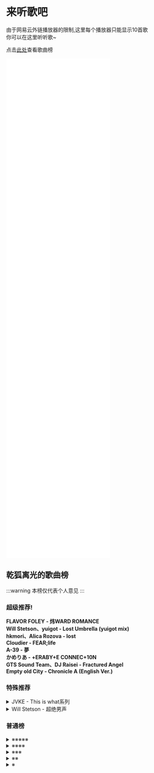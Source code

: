 # 来听歌吧

由于网易云外链播放器的限制,这里每个播放器只能显示10首歌<br/>
你可以在这里听听歌~

点击[此处](#乾狐离光的歌曲榜)查看歌曲榜

<iframe frameborder="no" border="0" marginwidth="0" marginheight="0" width="280" height="450" src="//music.163.com/outchain/player?type=0&id=13007887676&auto=0&height=430"></iframe>
<iframe frameborder="no" border="0" marginwidth="0" marginheight="0" width="280" height="450" src="//music.163.com/outchain/player?type=0&id=13014102452&auto=0&height=430"></iframe>
<iframe frameborder="no" border="0" marginwidth="0" marginheight="0" width="280" height="450" src="//music.163.com/outchain/player?type=0&id=13013901563&auto=0&height=430"></iframe>

## 乾狐离光的歌曲榜

:::warning
本榜仅代表个人意见
:::

### 超级推荐!

**FLAVOR FOLEY - 炜WARD ROMANCE<br />
Will Stetson、yuigot - Lost Umbrella (yuigot mix)<br />
hkmori、Alica Rozova - lost<br />
Cloudier - FEAR;life<br />
A-39 - 夢<br />
かめりあ - +ERABY+E CONNEC+10N<br />
GTS Sound Team、DJ Raisei - Fractured Angel<br />
Empty old City - Chronicle A (English Ver.)<br />**

### 特殊推荐

<details>
    <summary>JVKE - This is what系列</summary>

    真的很好听

    this is what space feels like<br />
    this is what autumn feels like<br />
    this is what winter feels like<br />
    this is what sadness feels like<br />
    this is what forever feels like<br />
    this is what heartbreak feels like<br />
    this is what slow dancing feels like<br />
    this is what falling in love feels like<br />
</details>

<details>
    <summary>Will Stetson - 超绝男声</summary>

    每首都是五颗星!

    My R<br />
    phony<br />
    Morality Lesson<br />
    Lower One's Eyes<br />
    Kaikai Kitan<br />
</details>
    
### 普通榜

<details>
    <summary>※※※※※</summary>

    JinoBeats、XH - Eternal SubconsciencƎ<br />
    DJ Raisei、Setca.、nayuta - うたかたのせかいで (feat. nayuta)<br />
    初音ミク、A-39 - We Leave The World Together<br />
    DJ Noriken - Body Rock<br />
    USAO - INSANE<br />
    Kobaryo - Energy Laser<br />
    黒皇帝、Sennzai - escape (the looking-glass, and what alice found there)<br />
    DJ Myosuke、Kobaryo - realize<br />
    shameless.、Viznode - windflower<br />
    かめりあ - Dance with Silence<br />
    Yuta Imai、Qlarabelle - ALTER EGO<br />
    Nila、Aika - Otherside (feat. Nila)<br />
    Elliot Hsu - Lost Aria<br />
    Knighthood -0 - [NWAD]<br />
    aethoro - Arielle's Wish<br />
    What A Shino - Particle Arts (What A Shino Frenchcore Edit)<br />
    DInxm Robinson - 森林之夜<br />
    JVKE - wonder if she loves me<br />
</details>

<details>
    <summary>※※※※</summary>

    LeaF - からすうさぎ (烏兎)<br />
    usedcvnt - 143 ways to lose urself<br />
    Feryquitous、Laur - Arghena<br />
    LeaF - Calamity Fortune<br />
    CRxW、Bloody Mercury - crystals formed, blank. (feat. Bloody Mercury)<br />
    GRAHAM、BUNT. - Maybe<br />
    姜米條 - 幸运之地<br />
    Au5、Chime - Voidwalkers<br />
    Laur - Sound Chimera (Single Version)<br />
    USAO - Danger<br />
    DJ Myosuke、柚木梨沙、Laur - Break Through Myself (feat. Risa Yuzuki)<br />
    HyuN、LyuU - Cross†Over (feat. LyuU)<br />
    Tangent天宅 - DAYDREAM (空想)<br />
    Juggernaut.、Yuichiro Yazki - Antler<br />
    JVKE、Charlie Puth - Upside Down<br />
    CITY SOUNDS 城市聲音、JocularACE、ADean - Shine After (For Phigros)<br />
    Intercom、Park Avenue - Decoy World VIP<br />
    Link"0 - iL-Artifact<br />
</details>

<details>
    <summary>※※※</summary>

    Snail's house - Sunday<br />
    Tatsh - Xenolith<br />
    Synthion - Swift<br />
    Ronnie Updating - 1want2B a little fox<br />
    Laur - Swift Swing<br />
    削除 - AXION<br />
    Fantasm - Place on Fire<br />
    Tevvez - Glimmer of hope<br />
    Fatal Force、Crusher P、Deejay Tawharu - Wildfire<br />
    t+pazolite - Oshama Scramble<br />
    Frums - Great Fury of Heaven<br />
    s-don - Upshift (Groundbreaking Extend)<br />
    Skybreak、Aethoro、MIZU - Journey's End<br />
    Laur - 国士無双<br />
    Redouane Belhadi - Prestige<br />
</details>

<details>
    <summary>※※</summary>

    AIKA - Sakura Trip<br />
    Di Young - Fiona Flower<br />
    Gaiyu - WAIFU FUNK<br />
    电音联盟、TSAR、aran、音波狂潮 - SONIC SURGE (feat. aran)<br />
    Neko Hacker、をとは - だーいすきだよ(feat. をとは)<br />
    Sewerslvt、Yamai777 - Alone,everything's a joke<br />
    Dropgun、Bryan Finlay - Tomorrow Never Comes<br />
    Starlit - Fleeting Frozen Heart<br />
    Intercom、Park Avenue - Decoy World<br />
</details>

<details>
    <summary>※</summary>

    Bennett - Vois sur ton chemin (Techno Mix)<br />
    Au5、Prismatic - Quantum Level<br />
    Cherry Hencefox - Pop Rocks<br />
    HyuN - Poison<br />
</details>